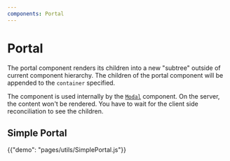 ```yaml
---
components: Portal
---
```


# Portal

The portal component renders its children into a new "subtree"
outside of current component hierarchy.
The children of the portal component will be appended to the `container` specified.

The component is used internally by the [`Modal`](/api/modal) component.
On the server, the content won't be rendered.
You have to wait for the client side reconciliation to see the children.

## Simple Portal

{{"demo": "pages/utils/SimplePortal.js"}}
